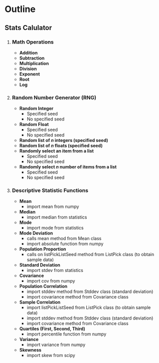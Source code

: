 <h1>Outline</h1>
<h2>Stats Calulator</h2>

1. <h3>Math Operations</h3>

    * __Addition__
    * __Subtraction__    
    * __Multiplication__
    * __Division__
    * __Exponent__
    * __Root__
    * __Log__
    
2. <h3> Random Number Generator (RNG)</h3>

    * __Random Integer__
        * Specified seed
        * No specified seed
    * **Random Float**
        * Specified seed
        * No specified seed
    * **Random list of *n* integers (specified seed)**
    * **Random list of *n* floats (specified seed)**
    * **Randomly select an item from a list**
        * Specified seed
        * No specified seed
    * **Randomly select *n* number of items from a list**
        * Specified seed
        * No specified seed
        
3. <h3>Descriptive Statistic Functions</h3>

     * **Mean**
         * import mean from numpy
     * **Median**
         * import median from statistics
     * **Mode**
         * import mode from statistics
     * **Mode Deviation**
         * calls mean method from Mean class
         * import absolute function from numpy
     * **Population Proportion**
         * calls on listPickListSeed method from ListPick class (to obtain sample data)
     * **Standard Deviation**
         * import stdev from statistics
     * **Covariance**
         * import cov from numpy
     * **Population Correlation**
         * import stddev method from Stddev class (standard deviation)
         * import covariance method from Covariance class    
     * **Sample Correlation**
         * import listPickListSeed from ListPick class (to obtain sample data)
         * import stddev method from Stddev class (standard deviation)
         * import covariance method from Covariance class
     * **Quartiles (First, Second, Third)**
         * import percentile function from numpy
     * **Variance**
         * import variance from numpy
     * **Skewness**
         * import skew from scipy
